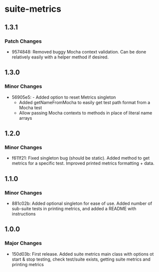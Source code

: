 # suite-metrics

## 1.3.1

### Patch Changes

- 9574848: Removed buggy Mocha context validation. Can be done relatively easily with a helper method if desired.

## 1.3.0

### Minor Changes

- 56905e5: - Added option to reset Metrics singleton
  - Added getNameFromMocha to easily get test path format from a Mocha test
  - Allow passing Mocha contexts to methods in place of literal name arrays

## 1.2.0

### Minor Changes

- f611f21: Fixed singleton bug (should be static). Added method to get metrics for a specific test. Improved printed metrics formatting + data.

## 1.1.0

### Minor Changes

- 881c02b: Added optional singleton for ease of use. Added number of sub-suite tests in printing metrics, and added a README with instructions

## 1.0.0

### Major Changes

- 150d03b: First release. Added suite metrics main class with options ot start & stop testing, check test/suite exists, getting suite metrics and printing metrics
